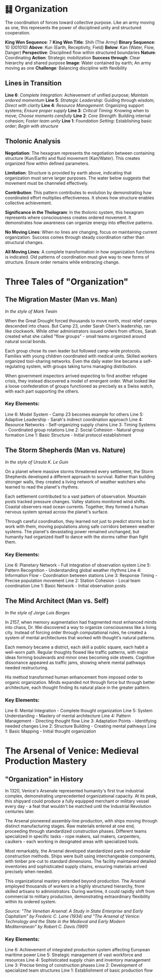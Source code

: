 # ䷆ Organization

The coordination of forces toward collective purpose. Like an army moving as one, this represents the power of disciplined unity and structured cooperation.


**King Wen Sequence**: 7
**King Wen Title**: Shih (The Army)
**Binary Sequence**: 10 (001010)
**Above**: Kun (Earth, Receptivity, Field)
**Below**: Kan (Water, Flow, Danger)
**Perspective**: Disciplined flow within structured boundaries
**Nature**: Coordinating
**Action**: Strategic mobilization
**Success through**: Clear hierarchy and shared purpose
**Image**: Water contained by earth; An army moving as one
**Challenge**: Balancing discipline with flexibility

## Lines in Transition
**Line 6**: *Complete Integration*: Achievement of unified purpose; *Maintain ordered momentum*
**Line 5**: *Strategic Leadership*: Guiding through wisdom; *Direct with clarity*
**Line 4**: *Resource Management*: Organizing support systems; *Ensure proper supply*
**Line 3**: *Critical Timing*: Knowing when to move; *Choose moments carefully*
**Line 2**: *Core Strength*: Building internal cohesion; *Foster team unity*
**Line 1**: *Foundation Setting*: Establishing basic order; *Begin with structure*

## Tholonic Analysis
**Negotiation**: The hexagram represents the negotiation between containing structure (Kun/Earth) and fluid movement (Kan/Water). This creates organized flow within defined parameters.

**Limitation**: Structure is provided by earth above, indicating that organization must serve larger purposes. The water below suggests that movement must be channeled effectively.

**Contribution**: This pattern contributes to evolution by demonstrating how coordinated effort multiplies effectiveness. It shows how structure enables collective achievement.

**Significance in the Thologram**: In the tholonic system, this hexagram represents where consciousness creates ordered movement. It demonstrates how awareness can organize energy into effective patterns.

**No Moving Lines**: When no lines are changing, focus on maintaining current organization. Success comes through steady coordination rather than structural changes.

**All Moving Lines**: A complete transformation in how organization functions is indicated. Old patterns of coordination must give way to new forms of structure. Ensure order remains while embracing change.
# Three Tales of "Organization"

## The Migration Master (Man vs. Man)
*In the style of Mark Twain*

When the Great Drought forced thousands to move north, most relief camps descended into chaos. But Camp 23, under Sarah Chen's leadership, ran like clockwork. While other administrators issued orders from offices, Sarah created what she called "flow groups" - small teams organized around natural social bonds.

Each group chose its own leader but followed camp-wide protocols. Families with young children coordinated with medical units. Skilled workers organized tool-sharing networks. Even the daily water line became a self-regulating system, with groups taking turns managing distribution.

When government inspectors arrived expecting to find another refugee crisis, they instead discovered a model of emergent order. What looked like a loose confederation of groups functioned as precisely as a Swiss watch, with each part supporting the others.

### Key Elements:
Line 6: Model System - Camp 23 becomes example for others
Line 5: Adaptive Leadership - Sarah's indirect coordination approach
Line 4: Resource Networks - Self-organizing supply chains
Line 3: Timing Systems - Coordinated group rotations
Line 2: Social Cohesion - Natural group formation
Line 1: Basic Structure - Initial protocol establishment

## The Storm Shepherds (Man vs. Nature)
*In the style of Ursula K. Le Guin*

On a planet where massive storms threatened every settlement, the Storm Shepherds developed a different approach to survival. Rather than building stronger walls, they created a living network of weather watchers who learned to read the planet's rhythms.

Each settlement contributed to a vast pattern of observation. Mountain posts tracked pressure changes. Valley stations monitored wind shifts. Coastal observers read ocean currents. Together, they formed a human nervous system spread across the planet's surface.

Through careful coordination, they learned not just to predict storms but to work with them, moving populations along safe corridors between weather systems. The planet's devastating power remained unchanged, but humanity had organized itself to dance with the storms rather than fight them.

### Key Elements:
Line 6: Planetary Network - Full integration of observation system
Line 5: Pattern Recognition - Understanding global weather rhythms
Line 4: Information Flow - Coordination between stations
Line 3: Response Timing - Precise population movement
Line 2: Station Cohesion - Local team coordination
Line 1: Basic Network - Initial observation posts

## The Mind Architect (Man vs. Self)
*In the style of Jorge Luis Borges*

In 2157, when memory augmentation had fragmented most enhanced minds into chaos, Dr. Wei discovered a way to organize consciousness like a living city. Instead of forcing order through computational rules, he created a system of mental architectures that worked with thought's natural patterns.

Each memory became a district, each skill a public square, each habit a well-worn path. Regular thoughts flowed like traffic patterns, with major ideas forming boulevards and minor ones becoming side streets. Cognitive dissonance appeared as traffic jams, showing where mental pathways needed restructuring.

His method transformed human enhancement from imposed order to organic organization. Minds expanded not through force but through better architecture, each thought finding its natural place in the greater pattern.

### Key Elements:
Line 6: Mental Integration - Complete thought organization
Line 5: System Understanding - Mastery of mental architecture
Line 4: Pattern Management - Directing thought flow
Line 3: Adaptation Points - Identifying needed changes
Line 2: Structure Building - Creating mental pathways
Line 1: Basic Mapping - Initial thought organization
# The Arsenal of Venice: Medieval Production Mastery

## "Organization" in History

In 1320, Venice's Arsenale represented humanity's first true industrial complex, demonstrating unprecedented organizational capacity. At its peak, this shipyard could produce a fully equipped merchant or military vessel every day - a feat that wouldn't be matched until the Industrial Revolution centuries later.

The Arsenal pioneered assembly-line production, with ships moving through distinct manufacturing stages. Raw materials entered at one end, proceeding through standardized construction phases. Different teams specialized in specific tasks - rope makers, sail makers, carpenters, caulkers - each working in designated areas with specialized tools.

Most remarkably, the Arsenal developed standardized parts and modular construction methods. Ships were built using interchangeable components, with timber pre-cut to standard dimensions. The facility maintained detailed inventories and sophisticated supply chains, ensuring materials arrived precisely when needed.

This organizational mastery extended beyond production. The Arsenal employed thousands of workers in a highly structured hierarchy, from skilled artisans to administrators. During wartime, it could rapidly shift from commercial to military production, demonstrating extraordinary flexibility within its ordered system.

*Source: "The Venetian Arsenal: A Study in State Enterprise and Early Capitalism" by Frederic C. Lane (1934) and "The Arsenal of Venice: Technology and the State in the Medieval and Early Modern Mediterranean" by Robert C. Davis (1991)*

### Key Elements:
Line 6: Achievement of integrated production system affecting European maritime power
Line 5: Strategic management of vast workforce and resources
Line 4: Sophisticated supply chain and inventory management
Line 3: Precise timing of construction phases
Line 2: Development of specialized team structures
Line 1: Establishment of basic production flow